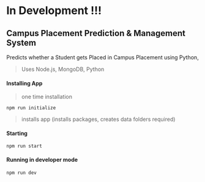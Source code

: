 # In Development !!!

## Campus Placement Prediction &amp; Management System
Predicts whether a Student gets Placed in Campus Placement using Python,

> Uses Node.js, MongoDB, Python

#### Installing App

> one time installation

`npm run initialize`

> installs app (installs packages, creates data folders required)

#### Starting

`npm run start`

#### Running in developer mode

`npm run dev`

